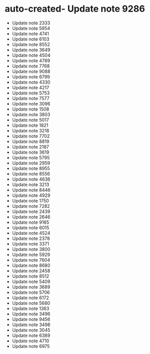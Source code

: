# auto-created- Update note 9286
- Update note 2333
- Update note 5954
- Update note 4741
- Update note 6103
- Update note 8552
- Update note 3649
- Update note 4504
- Update note 4789
- Update note 7768
- Update note 9088
- Update note 6799
- Update note 4330
- Update note 4217
- Update note 5753
- Update note 7577
- Update note 3096
- Update note 1508
- Update note 3803
- Update note 5017
- Update note 1821
- Update note 3218
- Update note 7702
- Update note 8819
- Update note 2187
- Update note 3619
- Update note 5795
- Update note 2959
- Update note 8955
- Update note 8556
- Update note 4636
- Update note 3213
- Update note 8446
- Update note 4929
- Update note 1750
- Update note 7282
- Update note 2439
- Update note 2646
- Update note 9165
- Update note 6015
- Update note 4524
- Update note 2378
- Update note 3371
- Update note 3800
- Update note 5929
- Update note 7604
- Update note 8680
- Update note 2458
- Update note 8512
- Update note 5409
- Update note 3689
- Update note 5706
- Update note 6172
- Update note 5680
- Update note 1363
- Update note 3496
- Update note 9456
- Update note 3498
- Update note 3045
- Update note 6389
- Update note 4710
- Update note 6975
